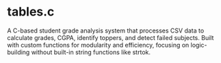 # tables.c
A C-based student grade analysis system that processes CSV data to calculate grades, CGPA, identify toppers, and detect failed subjects. Built with custom functions for modularity and efficiency, focusing on logic-building without built-in string functions like strtok.
